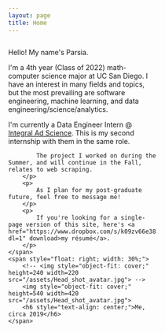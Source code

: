 ```yaml
---
layout: page
title: Home
---
```


<div style="display: inline-block">
    <span style="float: left; width: 60%;">
        <p>Hello! My name's Parsia.</p>
        <p>
            I'm a 4th year (Class of 2022) math-computer science major at UC San Diego.
            I have an interest in many fields and topics, but the most prevailing are 
            software engineering, machine learning, and data engineering/science/analytics.
        </p>
        <p>
            I'm currently a Data Engineer Intern @ <a href="https://integralads.com/">Integral Ad Science</a>. This is my second internship with them in the same role.

            The project I worked on during the Summer, and will continue in the Fall, relates to web scraping.
        </p>
        <p>
            As I plan for my post-graduate future, feel free to message me!
        </p>
        <p>
            If you're looking for a single-page version of this site, here's <a href="https://www.dropbox.com/s/k09zv66e382yh6y/PH_Res_982021.pdf?dl=1" download>my résumé</a>.
        </p>
    </span>
    <span style="float: right; width: 30%;">
        <!-- <img style="object-fit: cover;" height=240 width=220 src="/assets/Head_shot_avatar.jpg"> -->
        <img style="object-fit: cover;" height=540 width=420 src="/assets/Head_shot_avatar.jpg">
        <h6 style="text-align: center;">Me, circa 2019</h6>
    </span>
</div>